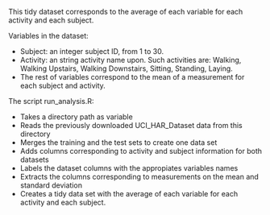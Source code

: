 This tidy dataset corresponds to the average of each variable for each activity and each subject.

Variables in the dataset:
  - Subject: an integer subject ID, from 1 to 30.
  - Activity: an string activity name upon. Such activities are: Walking, Walking Upstairs, Walking Downstairs, Sitting, Standing, Laying.
  - The rest of variables correspond to the mean of a measurement for each subject and activity.
    
The script run_analysis.R:
  - Takes a directory path as variable
  - Reads the previously downloaded UCI_HAR_Dataset data from this directory
  - Merges the training and the test sets to create one data set
  - Adds columns corresponding to activity and subject information for both datasets
  - Labels the dataset columns with the appropiates variables names
  - Extracts the columns corresponding to measurements on the mean and standard deviation
  - Creates a tidy data set with the average of each variable for each activity and each subject.
